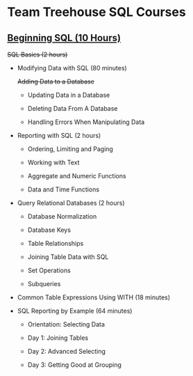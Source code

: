 # **Team Treehouse SQL Courses**

## **[Beginning SQL (10 Hours)](https://teamtreehouse.com/tracks/beginning-sql)**

~~SQL Basics (2 hours)~~

- Modifying Data with SQL (80 minutes)

    ~~Adding Data to a Database~~

    - Updating Data in a Database

    - Deleting Data From A Database

    - Handling Errors When Manipulating Data

- Reporting with SQL (2 hours)

    - Ordering, Limiting and Paging

    - Working with Text

    - Aggregate and Numeric Functions

    - Data and Time Functions

- Query Relational Databases (2 hours)

    - Database Normalization

    - Database Keys

    - Table Relationships

    - Joining Table Data with SQL

    - Set Operations

    - Subqueries

- Common Table Expressions Using WITH (18 minutes)

- SQL Reporting by Example (64 minutes)

    - Orientation: Selecting Data

    - Day 1: Joining Tables

    - Day 2: Advanced Selecting

    - Day 3: Getting Good at Grouping
